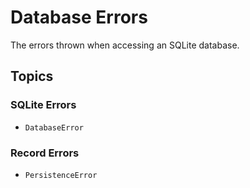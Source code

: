 # Database Errors

The errors thrown when accessing an SQLite database.

## Topics

### SQLite Errors

- ``DatabaseError``

### Record Errors

- ``PersistenceError``
